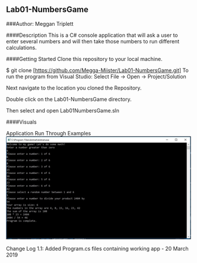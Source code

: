 ## Lab01-NumbersGame
###Author: Meggan Triplett

####Description
This is a C# console application that will ask a user to enter several numbers and will then take those numbers to run different calculations.

####Getting Started
Clone this repository to your local machine.

$ git clone [https://github.com/Megga-Miister/Lab01-NumbersGame.git]
To run the program from Visual Studio:
Select File -> Open -> Project/Solution

Next navigate to the location you cloned the Repository.

Double click on the Lab01-NumbersGame directory.

Then select and open Lab01NumbersGame.sln

####Visuals

Application Run Through Examples
![Sample Play Through of Game](Assets/ExampleRunThrough.JPG)


Change Log
1.1: Added Program.cs files containing working app - 20 March 2019

